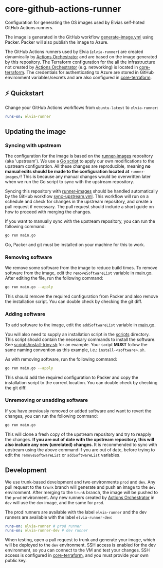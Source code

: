 # core-github-actions-runner

Configuration for generating the OS images used by Elvias self-hoted GitHub Actions runners.

The image is generated in the GitHub workflow [generate-image.yml](.github/workflows/generate-image.yml) using Packer.
Packer will also publish the image to Azure.

The GitHub Actions runners used by Elvia (`elvia-runner`) are created dynamically by [Actions Orchestrator](https://github.com/3lvia/core/tree/trunk/src/actions-orchestrator) and are based on the image generated by this repository.
The Terraform configuration for the all the infrastructure not created by [Actions Orchestrator](https://github.com/3lvia/core/tree/trunk/src/actions-orchestrator) (e.g. networking) is located in [core-terraform](https://github.com/3lvia/core-terraform).
The credentials for authenticating to Azure are stored in GitHub environment variables/secrets and are also configured in [core-terraform](https://github.com/3lvia/core-terraform).

## ⚡ Quickstart

Change your GitHub Actions workflows from `ubuntu-latest` to `elvia-runner`:

```yaml
runs-on: elvia-runner
```

## Updating the image

### Syncing with upstream

The configuration for the image is based on the [runner-images](https://github.com/actions/runner-images) repository (aka 'upstream').
We use a [Go script](main.go) to apply our own modifications to the upstream configuration.
All these changes are reproducible, meaning **no manual edits should be made to the configuration located at** `runner-images/`**!**
This is because any manual changes would be overwritten later when we run the Go script to sync with the upstream repository.

Syncing this repository with [runner-images](https://github.com/actions/runner-images) should be handled automatically by the GitHub workflow [sync-upstream.yml](.github/workflows/sync-upstream.yml).
This workflow will run on a schedule and check for changes in the upstream repository, and create a pull request if necessary.
The pull request should include a short guide on how to proceed with merging the changes.

If you want to manually sync with the upstream repository, you can run the following command:

```bash
go run main.go
```

Go, Packer and git must be installed on your machine for this to work.

### Removing software

We remove some software from the image to reduce build times.
To remove software from the image, edit the `removeSoftwareList` variable in [main.go](main.go).
After editing the file, run the following command:

```bash
go run main.go --apply
```

This should remove the required configuration from Packer and also remove the installation script.
You can double check by checking the git diff.

### Adding software

To add software to the image, edit the `addSoftwareList` variable in [main.go](main.go).

You will also need to supply an installation script in the [scripts](scripts) directory.
This script should contain the necessary commands to install the software.
See [scripts/install-trivy.sh](scripts/install-trivy.sh) for an example.
Your script **MUST** follow the same naming convention as this example, i.e.: `install-<software>.sh`.

As with removing software, run the following command:

```bash
go run main.go --apply
```

This should add the required configuration to Packer and copy the installation script to the correct location.
You can double check by checking the git diff.

### Unremoving or unadding software

If you have previously removed or added software and want to revert the changes, you can run the following command:

```bash
go run main.go
```

This will clone a fresh copy of the upstream repository and try to reapply the changes.
**If you are out of date with the upstream repository, this will also include any new (unrelated) changes.**
It is recommended to sync with upstream using the above command if you are out of date, before trying to edit the `removeSoftwareList` or `addSoftwareList` variables.

## Development

We use trunk-based development and two environments `prod` and `dev`.
Any pull request to the `trunk` branch will generate and push an image to the `dev` environment.
After merging to the `trunk` branch, the image will be pushed to the `prod` environment.
Any new runners created by [Actions Orchestrator](https://github.com/3lvia/core/tree/trunk/src/actions-orchestrator) in `dev` will use the `dev` image, and the same for `prod`.

The prod runners are available with the label `elvia-runner` and the dev runners are available with the label `elvia-runner-dev`:

```yaml
runs-on: elvia-runner # prod runner
runs-on: elvia-runner-dev # dev runner
```

When testing, open a pull request to trunk and generate your image, which will be deployed to the `dev` environment.
SSH access is enabled for the dev environment, so you can connect to the VM and test your changes.
SSH access is configured in [core-terraform](https://github.com/3lvia/core-terraform), and you must provide your own public key.
